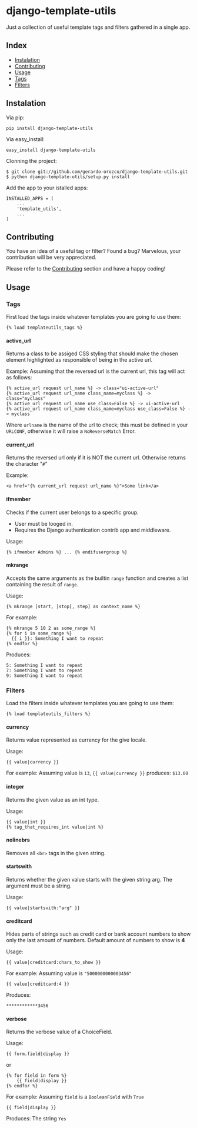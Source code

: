 # django-template-utils

Just a collection of useful template tags and filters gathered in a single app.

## Index

- [Instalation](#instalation)
- [Contributing](#contributing)
- [Usage](#usage)
 - [Tags](#tags)
 - [Filters](#filters)

## Instalation

Via pip:

    pip install django-template-utils

Via easy_install:

    easy_install django-template-utils

Clonning the project:

    $ git clone git://github.com/gerardo-orozco/django-template-utils.git
    $ python django-template-utils/setup.py install

Add the app to your istalled apps:

    INSTALLED_APPS = (
        ...
        'template_utils',
        ...
    )
## Contributing

You have an idea of a useful tag or filter? Found a bug? Marvelous, your contribution will be very appreciated.

Please refer to the [Contributing](https://github.com/gerardo-orozco/django-template-utils/blob/master/CONTRIBUTING.md) section and have a happy coding!

## Usage

### Tags

First load the tags inside whatever templates you are going to use them:

    {% load templateutils_tags %}

#### active_url

Returns a class to be assiged CSS styling that should make the chosen element highlighted as responsible of being in the active url.

Example: Assuming that the reversed url is the current url, this tag will act as follows:

    {% active_url request url_name %} -> class="ui-active-url"
    {% active_url request url_name class_name=myclass %} -> class="myclass"
    {% active_url request url_name use_class=False %} -> ui-active-url
    {% active_url request url_name class_name=myclass use_class=False %} -> myclass

Where `urlname` is the name of the url to check; this must be defined in your `URLCONF`, otherwise it will raise a `NoReverseMatch` Error.

#### current_url

Returns the reversed url only if it is NOT the current url. Otherwise returns the character "`#`"

Example:

    <a href="{% current_url request url_name %}">Some link</a>

#### ifmember

Checks if the current user belongs to a specific group.

- User must be looged in.
- Requires the Django authentication contrib app and middleware.

Usage:

    {% ifmember Admins %} ... {% endifusergroup %}

#### mkrange

Accepts the same arguments as the builtin `range` function and creates a list containing the result of `range`.

Usage:

    {% mkrange [start, ]stop[, step] as context_name %}

For example:

    {% mkrange 5 10 2 as some_range %}
    {% for i in some_range %}
      {{ i }}: Something I want to repeat
    {% endfor %}

Produces:

    5: Something I want to repeat
    7: Something I want to repeat
    9: Something I want to repeat

### Filters

Load the filters inside whatever templates you are going to use them:

    {% load templateutils_filters %}

#### currency

Returns value represented as currency for the give locale.

Usage:

    {{ value|currency }}

For example: Assuming value is `13`, `{{ value|currency }}` produces: `$13.00`

#### integer

Returns the given value as an int type.

Usage:

    {{ value|int }}
    {% tag_that_requires_int value|int %}

#### nolinebrs

Removes all `<br>` tags in the given string.

#### startswith

Returns whether the given value starts with the given string arg. The argument must be a string.

Usage:

    {{ value|startsvith:"arg" }}

#### creditcard

Hides parts of strings such as credit card or bank account numbers to show only the last amount of numbers. Default amount of numbers to show is **4**

Usage:

    {{ value|creditcard:chars_to_show }}

For example: Assuming value is `"5000000000003456"`

    {{ value|creditcard:4 }}

Produces:

    ************3456

#### verbose

Returns the verbose value of a ChoiceField.

Usage:

    {{ form.field|display }}

or

    {% for field in form %}
        {{ field|display }}
    {% endfor %}

For example: Assuming `field` is a `BooleanField` with `True`

    {{ field|display }}

Produces: The string `Yes`